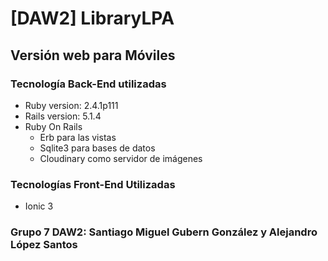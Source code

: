# [DAW2] LibraryLPA

## Versión web para Móviles

### Tecnología Back-End utilizadas
- Ruby version: 2.4.1p111
- Rails version: 5.1.4
- Ruby On Rails
	- Erb para las vistas
	- Sqlite3 para bases de datos
	- Cloudinary como servidor de imágenes

### Tecnologías Front-End Utilizadas
- Ionic 3
  
### Grupo 7 DAW2: Santiago Miguel Gubern González y Alejandro López Santos
